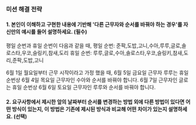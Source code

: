 ### 미션 해결 전략

#### 1. 본인이 이해하고 구현한 내용에 기반해 '다른 근무자와 순서를 바꿔야 하는 경우'를 자신만의 예시를 들어 설명하세요. (필수)

평일 순번과 휴일 순번이 다음과 같을 때,
평일 순번: 준팍,도밥,고니,수아,루루,글로,솔로스타,우코,슬링키,참새,도리
휴일 순번: 루루,글로,수아,솔로스타,우코,슬링키,참새,도리,준팍,도밥,고니

6월 1일 월요일부터 근무 시작이라고 가정 했을 때,
6월 5일 금요일 근무자 루루는 휴일 순번상 6월 4일 목요일 근무자인 수아와 순서를 바꿔야 합니다.
6월 7일 근무자인 글로는 휴일 순번상 6월 6일 토요일 근무자인 루루와 순서를 바꿔야 합니다.

#### 2. 요구사항에서 제시한 앞의 날짜부터 순서를 변경하는 방법 외에 다른 방법이 있다면 어떤 방식이 있는지, 이 방법은 기존에 제시된 방식과 비교해 어떤 차이가 있는지 설명하세요. (선택)
